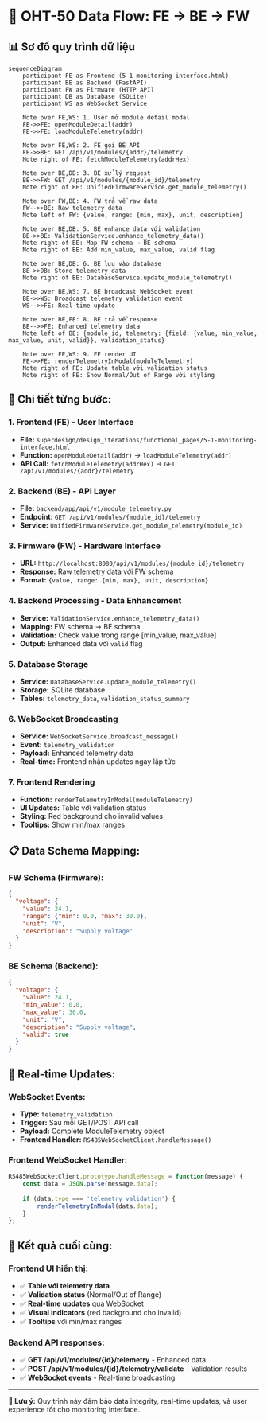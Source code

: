 # 🔄 OHT-50 Data Flow: FE → BE → FW

## 📊 **Sơ đồ quy trình dữ liệu**

```mermaid
sequenceDiagram
    participant FE as Frontend (5-1-monitoring-interface.html)
    participant BE as Backend (FastAPI)
    participant FW as Firmware (HTTP API)
    participant DB as Database (SQLite)
    participant WS as WebSocket Service

    Note over FE,WS: 1. User mở module detail modal
    FE->>FE: openModuleDetail(addr)
    FE->>FE: loadModuleTelemetry(addr)
    
    Note over FE,WS: 2. FE gọi BE API
    FE->>BE: GET /api/v1/modules/{addr}/telemetry
    Note right of FE: fetchModuleTelemetry(addrHex)
    
    Note over BE,DB: 3. BE xử lý request
    BE->>FW: GET /api/v1/modules/{module_id}/telemetry
    Note right of BE: UnifiedFirmwareService.get_module_telemetry()
    
    Note over FW,BE: 4. FW trả về raw data
    FW-->>BE: Raw telemetry data
    Note left of FW: {value, range: {min, max}, unit, description}
    
    Note over BE,DB: 5. BE enhance data với validation
    BE->>BE: ValidationService.enhance_telemetry_data()
    Note right of BE: Map FW schema → BE schema
    Note right of BE: Add min_value, max_value, valid flag
    
    Note over BE,DB: 6. BE lưu vào database
    BE->>DB: Store telemetry data
    Note right of BE: DatabaseService.update_module_telemetry()
    
    Note over BE,WS: 7. BE broadcast WebSocket event
    BE->>WS: Broadcast telemetry_validation event
    WS-->>FE: Real-time update
    
    Note over BE,FE: 8. BE trả về response
    BE-->>FE: Enhanced telemetry data
    Note left of BE: {module_id, telemetry: {field: {value, min_value, max_value, unit, valid}}, validation_status}
    
    Note over FE,WS: 9. FE render UI
    FE->>FE: renderTelemetryInModal(moduleTelemetry)
    Note right of FE: Update table với validation status
    Note right of FE: Show Normal/Out of Range với styling
```

## 🔧 **Chi tiết từng bước:**

### **1. Frontend (FE) - User Interface**
- **File:** `superdesign/design_iterations/functional_pages/5-1-monitoring-interface.html`
- **Function:** `openModuleDetail(addr)` → `loadModuleTelemetry(addr)`
- **API Call:** `fetchModuleTelemetry(addrHex)` → `GET /api/v1/modules/{addr}/telemetry`

### **2. Backend (BE) - API Layer**
- **File:** `backend/app/api/v1/module_telemetry.py`
- **Endpoint:** `GET /api/v1/modules/{module_id}/telemetry`
- **Service:** `UnifiedFirmwareService.get_module_telemetry(module_id)`

### **3. Firmware (FW) - Hardware Interface**
- **URL:** `http://localhost:8080/api/v1/modules/{module_id}/telemetry`
- **Response:** Raw telemetry data với FW schema
- **Format:** `{value, range: {min, max}, unit, description}`

### **4. Backend Processing - Data Enhancement**
- **Service:** `ValidationService.enhance_telemetry_data()`
- **Mapping:** FW schema → BE schema
- **Validation:** Check value trong range [min_value, max_value]
- **Output:** Enhanced data với `valid` flag

### **5. Database Storage**
- **Service:** `DatabaseService.update_module_telemetry()`
- **Storage:** SQLite database
- **Tables:** `telemetry_data`, `validation_status_summary`

### **6. WebSocket Broadcasting**
- **Service:** `WebSocketService.broadcast_message()`
- **Event:** `telemetry_validation`
- **Payload:** Enhanced telemetry data
- **Real-time:** Frontend nhận updates ngay lập tức

### **7. Frontend Rendering**
- **Function:** `renderTelemetryInModal(moduleTelemetry)`
- **UI Updates:** Table với validation status
- **Styling:** Red background cho invalid values
- **Tooltips:** Show min/max ranges

## 📋 **Data Schema Mapping:**

### **FW Schema (Firmware):**
```json
{
  "voltage": {
    "value": 24.1,
    "range": {"min": 0.0, "max": 30.0},
    "unit": "V",
    "description": "Supply voltage"
  }
}
```

### **BE Schema (Backend):**
```json
{
  "voltage": {
    "value": 24.1,
    "min_value": 0.0,
    "max_value": 30.0,
    "unit": "V",
    "description": "Supply voltage",
    "valid": true
  }
}
```

## 🔄 **Real-time Updates:**

### **WebSocket Events:**
- **Type:** `telemetry_validation`
- **Trigger:** Sau mỗi GET/POST API call
- **Payload:** Complete ModuleTelemetry object
- **Frontend Handler:** `RS485WebSocketClient.handleMessage()`

### **Frontend WebSocket Handler:**
```javascript
RS485WebSocketClient.prototype.handleMessage = function(message) {
    const data = JSON.parse(message.data);
    
    if (data.type === 'telemetry_validation') {
        renderTelemetryInModal(data.data);
    }
};
```

## 🎯 **Kết quả cuối cùng:**

### **Frontend UI hiển thị:**
- ✅ **Table với telemetry data**
- ✅ **Validation status** (Normal/Out of Range)
- ✅ **Real-time updates** qua WebSocket
- ✅ **Visual indicators** (red background cho invalid)
- ✅ **Tooltips** với min/max ranges

### **Backend API responses:**
- ✅ **GET /api/v1/modules/{id}/telemetry** - Enhanced data
- ✅ **POST /api/v1/modules/{id}/telemetry/validate** - Validation results
- ✅ **WebSocket events** - Real-time broadcasting

---

**📝 Lưu ý:** Quy trình này đảm bảo data integrity, real-time updates, và user experience tốt cho monitoring interface.
